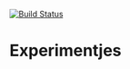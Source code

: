 [![Build Status](https://dev.azure.com/ruudwsokt2020/Experimentjes/_apis/build/status/ruudwsokt2020.Experimentjes?branchName=main)](https://dev.azure.com/ruudwsokt2020/Experimentjes/_build/latest?definitionId=1&branchName=main)


# Experimentjes
